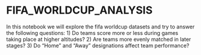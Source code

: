# FIFA_WORLDCUP_ANALYSIS
In this notebook we will explore the fifa worldcup datasets and try to answer the following questions:  1) Do teams score more or less during games taking place at higher altitudes?  2) Are teams more evenly matched in later stages?  3) Do “Home” and “Away” designations affect team performance?
